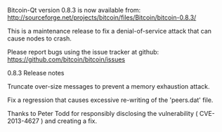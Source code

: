 Bitcoin-Qt version 0.8.3 is now available from:
  http://sourceforge.net/projects/bitcoin/files/Bitcoin/bitcoin-0.8.3/

This is a maintenance release to fix a denial-of-service attack that
can cause nodes to crash.

Please report bugs using the issue tracker at github:
  https://github.com/bitcoin/bitcoin/issues

0.8.3 Release notes

Truncate over-size messages to prevent a memory exhaustion attack.

Fix a regression that causes excessive re-writing of the 'peers.dat' file.


Thanks to Peter Todd for responsibly disclosing the vulnerability
( CVE-2013-4627 ) and creating a fix.
